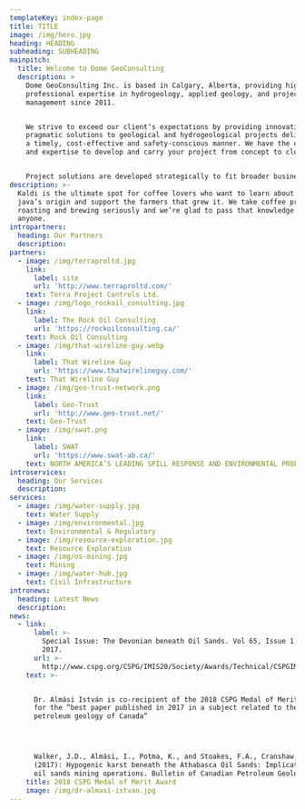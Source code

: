 ```yaml
---
templateKey: index-page
title: TITLE
image: /img/hero.jpg
heading: HEADING
subheading: SUBHEADING
mainpitch:
  title: Welcome to Dome GeoConsulting
  description: >
    Dome GeoConsulting Inc. is based in Calgary, Alberta, providing high-level
    professional expertise in hydrogeology, applied geology, and project
    management since 2011.


    We strive to exceed our client‘s expectations by providing innovative and
    pragmatic solutions to geological and hydrogeological projects delivered in
    a timely, cost-effective and safety-conscious manner. We have the experience
    and expertise to develop and carry your project from concept to closure.


    Project solutions are developed strategically to fit broader business goals.
description: >-
  Kaldi is the ultimate spot for coffee lovers who want to learn about their
  java’s origin and support the farmers that grew it. We take coffee production,
  roasting and brewing seriously and we’re glad to pass that knowledge to
  anyone.
intropartners:
  heading: Our Partners
  description: 
partners:
  - image: /img/terraproltd.jpg
    link:
      label: site
      url: 'http://www.terraproltd.com/'
    text: Terra Project Controls Ltd.
  - image: /img/logo_rockoil_consulting.jpg
    link:
      label: The Rock Oil Consulting
      url: 'https://rockoilconsulting.ca/'
    text: Rock Oil Consulting
  - image: /img/that-wireline-guy.webp
    link:
      label: That Wireline Guy
      url: 'https://www.thatwirelineguy.com/'
    text: That Wireline Guy
  - image: /img/geo-trust-network.png
    link:
      label: Geo-Trust
      url: 'http://www.geo-trust.net/'
    text: Geo-Trust
  - image: /img/swat.png
    link:
      label: SWAT
      url: 'https://www.swat-ab.ca/'
    text: NORTH AMERICA’S LEADING SPILL RESPONSE AND ENVIRONMENTAL PROFESSIONALS
introservices:
  heading: Our Services
  description: 
services:
  - image: /img/water-supply.jpg
    text: Water Supply
  - image: /img/environmental.jpg
    text: Environmental & Regulatory
  - image: /img/resource-exploration.jpg
    text: Resource Exploration
  - image: /img/os-mining.jpg
    text: Mining
  - image: /img/water-hub.jpg
    text: Civil Infrastructure
intronews:
  heading: Latest News
  description: 
news:
  - link:
      label: >-
        Special Issue: The Devonian beneath Oil Sands. Vol 65, Issue 1, March
        2017.
      url: >-
        http://www.cspg.org/CSPG/IMIS20/Society/Awards/Technical/CSPGIMIS20/Members/Awards/Technical_Awards.aspx?hkey=5330fd76-7dfe-4295-a0d2-d9c88e9d01e5
    text: >-


      Dr. Almási István is co-recipient of the 2018 CSPG Medal of Merit Award,
      for the “best paper published in 2017 in a subject related to the
      petroleum geology of Canada”




      Walker, J.D., Almási, I., Potma, K., and Stoakes, F.A., Cranshaw, J.C.,
      (2017): Hypogenic karst beneath the Athabasca Oil Sands: Implications for
      oil sands mining operations. Bulletin of Canadian Petroleum Geology.
    title: 2018 CSPG Medal of Merit Award
    image: /img/dr-almasi-istvan.jpg
---
```



